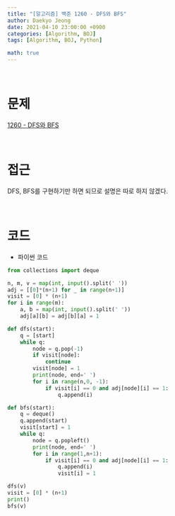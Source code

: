 ```yaml
---
title: "[알고리즘] 백준 1260 - DFS와 BFS"
author: Daekyo Jeong
date: 2021-04-10 23:00:00 +0900
categories: [Algorithm, BOJ]
tags: [Algorithm, BOJ, Python]

math: true
---
```



<br/>

# **문제**

[1260 - DFS와 BFS](https://www.acmicpc.net/problem/1260)

<br/>

# **접근**

DFS, BFS를 구현하기만 하면 되므로 설명은 따로 하지 않겠다.  

<br/>

# **코드**

- 파이썬 코드   

```py
from collections import deque

n, m, v = map(int, input().split(' '))
adj = [[0]*(n+1) for _ in range(n+1)]
visit = [0] * (n+1)
for i in range(m):
    a, b = map(int, input().split(' '))
    adj[a][b] = adj[b][a] = 1

def dfs(start):
    q = [start]
    while q:
        node = q.pop(-1)
        if visit[node]:
            continue
        visit[node] = 1
        print(node, end=' ')
        for i in range(n,0, -1):
            if visit[i] == 0 and adj[node][i] == 1:
                q.append(i)

def bfs(start):
    q = deque()
    q.append(start)
    visit[start] = 1
    while q:
        node = q.popleft()
        print(node, end=' ')
        for i in range(1,n+1):
            if visit[i] == 0 and adj[node][i] == 1:
                q.append(i)
                visit[i] = 1

dfs(v)
visit = [0] * (n+1)
print()
bfs(v)
```

<br/>
